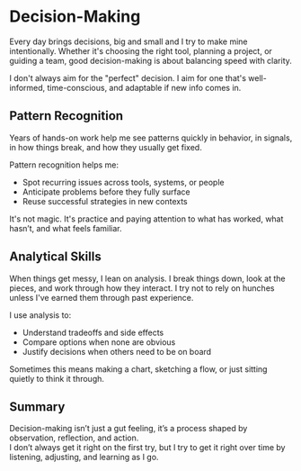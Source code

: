 # Decision-Making

Every day brings decisions, big and small and I try to make mine intentionally. Whether it's choosing the right tool, planning a project, or guiding a team, good decision-making is about balancing speed with clarity.

I don't always aim for the "perfect" decision. I aim for one that's well-informed, time-conscious, and adaptable if new info comes in.

## Pattern Recognition

Years of hands-on work help me see patterns quickly in behavior, in signals, in how things break, and how they usually get fixed.

Pattern recognition helps me:

- Spot recurring issues across tools, systems, or people
- Anticipate problems before they fully surface
- Reuse successful strategies in new contexts

It's not magic. It's practice and paying attention to what has worked, what hasn’t, and what feels familiar.

## Analytical Skills

When things get messy, I lean on analysis. I break things down, look at the pieces, and work through how they interact. I try not to rely on hunches unless I've earned them through past experience.

I use analysis to:

- Understand tradeoffs and side effects
- Compare options when none are obvious
- Justify decisions when others need to be on board

Sometimes this means making a chart, sketching a flow, or just sitting quietly to think it through.

## Summary

Decision-making isn’t just a gut feeling, it’s a process shaped by observation, reflection, and action.  
I don’t always get it right on the first try, but I try to get it right over time by listening, adjusting, and learning as I go.
